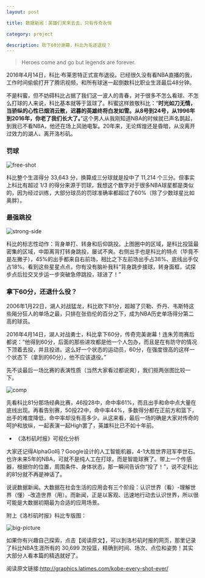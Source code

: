 ```yaml
---
layout: post

title: 数据新闻：英雄们来来去去，只有传奇永恒

category: project

description: 砍下60分谢幕，科比为毛还退役？
---
```


> Heroes come and go but legends are forever.

2016年4月14日，科比·布莱恩特正式宣布退役。已经很久没有看NBA直播的我，工作时间偷偷打开了腾讯视频，和所有球迷一起倒数科比职业生涯最后48分钟。

不是科蜜，但不妨碍科比占据了我们这一波人的青春，对于很多不怎么看球、不怎么打球的人来说，科比基本就等于篮球了。科蜜这样致敬科比：“**时光如刀无情，当骄纵的心性已烟消云散，迟暮的英雄终将白发如雪。从8号到24号，从1996年到2016年，你老了我们长大了。**”这个男人从我刚知道NBA的时候就已声名鹊起，到我已不看NBA，他还在场上风驰电掣。20年来，无论辉煌还是昏暗，从没离开过效力的湖人、离开洛杉矶。

### 罚球

![free-shot](http://7lrwig.com1.z0.glb.clouddn.com/kobe-1.jpg)

科比整个生涯得分 33,643 分，换算成三分球就是投中了 11,214 个三分。但事实上科比有超过 1/3 的得分来源于罚球，我想这个数字对于很多NBA球星都是类似的，因为经过训练，大部分球员的罚球准确率都超过了60%（除了少数球星比如奥胖）。

###  最强跳投
![strong-side](http://7lrwig.com1.z0.glb.clouddn.com/kobe-strong-side.jpg)

科比的标志性动作：背身单打、转身和后仰跳投。上图圈中的区域，是科比投篮最密集的区域，中距离背打转身跳投，屡试不爽。右侧出手也是科比的特点（毕竟不是左撇子），45%的出手都来自右前场，相比之下左前场出手占38%、底线出手仅占18%。看到这些星星点点，你有没有脑补我科“背身跳步接球，转身面框，试探步点后拉交叉步运一步突破急停跳投，球进了！”

### 拿下60分，还退什么役？

2006年1月22日，湖人对战猛龙，科比砍下81分，超越了贝勒、乔丹、韦斯特这些飚分狂人的单场之最，只排在张伯伦的百分之下，成为NBA历史单场得分第二高的球员。

2016年4月14日，湖人对战勇士，科比拿下60分，传奇完美谢幕！连朱芳雨赛后都说：“他得到60分，后面的那些进攻都是他一个人包办，而且是在有防守的情况下顶着去投，并且投进。这么好一个状态的运动员，60分，在强度很高的这样一个状态下（拿到的60分），他不应该退役。”

先不谈最后一场比赛的表演性质（当然大家看过都说爽），我们抠两张图比较一下。

![comp](http://7lrwig.com1.z0.glb.clouddn.com/kobe-comp.jpg)

先看科比81分那场经典比赛，46投28中，命中率61%，而且出手和命中点大量在底线出现。再看告别赛，50投22中，命中率44%，多数得分都在正前方和篮下，出手的难度降低，命中率却没有高多少。从这来看，最后一场的确是大家对传奇的呵护和放纵，一起表演一起High罢了，英雄科比已不如十年前。

* 《洛杉矶时报》可视化分析


大家还记得AlphaGo吗？Google设计的人工智能机器，4-1大胜世界冠军李世石。也许未来5年的NBA，可就不是纯人工在打球，而是智能球赛了。带上一个传感器，根据你的位置，周围条件、身体状态，那一瞬间告诉你“投了！”，说不定科比的81分就不再是神话了。

说说数据新闻。大数据在社会生活的应用会有三个阶段：认识世界（看）-理解世界（懂）-改造世界（用）。而新闻，正是以客观、迅速地行动去认识世界，所以很可能是大数据初期最为合适的应用场景。

附上《洛杉矶时报》科比专版图：

![big-picture](http://7lrwig.com1.z0.glb.clouddn.com/kobe-shot-chart_1_1.jpg)

如果你有兴趣自己探索，点击【阅读原文】，可以到洛杉矶时报的网页，那里记录了科比NBA生涯所有的 30,699 次投篮，精确到时间、场次、点位和姿势！其实大部分人看本篇的精选就好了。

阅读原文链接:http://graphics.latimes.com/kobe-every-shot-ever/
